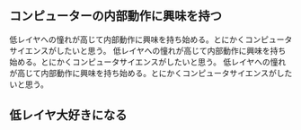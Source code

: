 ## コンピューターの内部動作に興味を持つ

低レイヤへの憧れが高じて内部動作に興味を持ち始める。とにかくコンピュータサイエンスがしたいと思う。
低レイヤへの憧れが高じて内部動作に興味を持ち始める。とにかくコンピュータサイエンスがしたいと思う。
低レイヤへの憧れが高じて内部動作に興味を持ち始める。とにかくコンピュータサイエンスがしたいと思う。

## 低レイヤ大好きになる